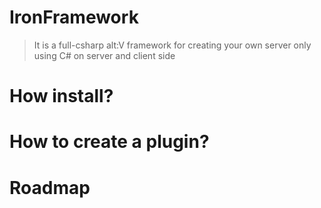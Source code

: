 # IronFramework
> It is a full-csharp alt:V framework for creating your own server only using C# on server and client side

# How install?

# How to create a plugin?

# Roadmap
